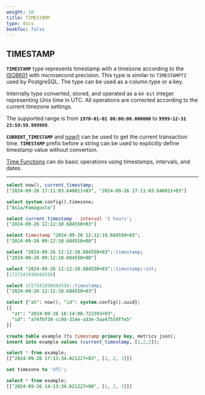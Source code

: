 ```yaml
---
weight: 10
title: TIMESTAMP
type: docs
bookToc: false
---
```


## TIMESTAMP

**`TIMESTAMP`** type represents timestamp with a timezone according to the [ISO8601](https://en.wikipedia.org/wiki/ISO_8601)
with microsecond precision. This type is similar to `TIMESTAMPTZ` used by PostgreSQL.
The type can be used as a column type or a key.

Internally type converted, stored, and operated as a `64-bit` integer representing Unix time in UTC.
All operations are corrected according to the current timezone settings.

The supported range is from **`1970-01-01 00:00:00.000000`** to **`9999-12-31 23:59:59.999999`**.

**`CURRENT_TIMESTAMP`** and [now()](/docs/sql/functions/time) can be used to get the current transaction time.
**`TIMESTAMP`** prefix before a string can be used to explicitly define timestamp value without convertion.

[Time Functions](/docs/sql/functions/time) can do basic operations using timestamps, intervals, and dates.

---

```SQL
select now(), current_timestamp;
["2024-09-26 17:11:03.640011+03", "2024-09-26 17:11:03.640011+03"]

select system.config().timezone;
["Asia/Famagusta"]

select current_timestamp - interval '5 hours';
["2024-09-26 12:12:10.684550+03"]

select timestamp "2024-09-26 12:12:10.684550+03";
["2024-09-26 09:12:10.684550+00"]

select "2024-09-26 12:12:10.684550+03"::timestamp;
["2024-09-26 09:12:10.684550+00"]

select "2024-09-26 12:12:10.684550+03"::timestamp::int;
[1727341930684550]

select 1727341930684550::timestamp;
["2024-09-26 12:12:10.684550+03"]

select {"at": now(), "id": system.config().uuid};
[{
  "at": "2024-09-26 16:14:00.722393+03",
  "id": "a74fbf39-cc9d-314e-a33e-3aa47559ffe5"
}]
```

```SQL
create table example (ts timestamp primary key, metrics json);
insert into example values (current_timestamp, [1,2,3]);

select * from example;
[["2024-09-26 17:13:34.621227+03", [1, 2, 3]]]

set timezone to 'UTC';

select * from example;
[["2024-09-26 14:13:34.621227+00", [1, 2, 3]]]
```
